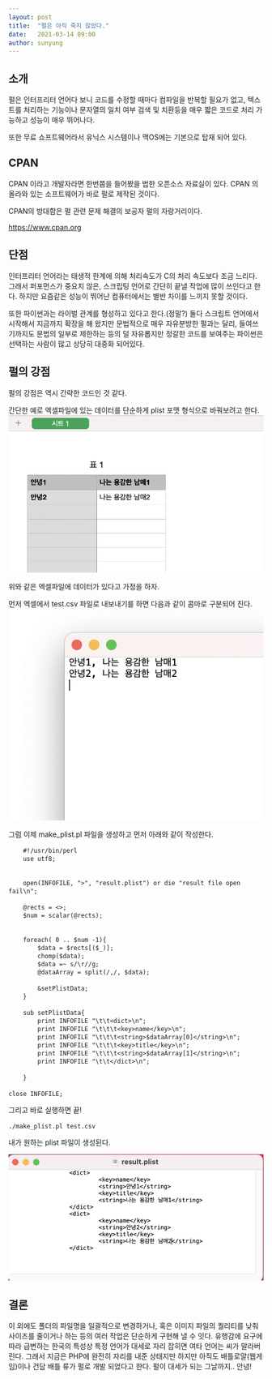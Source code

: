 ```yaml
---
layout: post
title:  "펄은 아직 죽지 않았다."
date:   2021-03-14 09:00
author: sunyung
---
```


## 소개 

펄은 인터프리터 언어다 보니 코드를 수정할 때마다 컴파일을 반복할 필요가 없고, 텍스트를 처리하는 기능이나 문자열의 일치 여부 검색 및 치환등을 매우 짧은 코드로 처리 가능하고 성능이 매우 뛰어나다.

또한 무료 쇼프트웨어라서 유닉스 시스템이나 맥OS에는 기본으로 탑재 되어 있다.

## CPAN
CPAN 이라고 개발자라면 한번쯤을 들어봤을 법한 오픈소스 자료실이 있다. CPAN 의 올라와 있는 소프트웨어가 바로 펄로 제작된 것이다.

CPAN의 방대함은 펄 관련 문제 해결의 보공자 펄의 자랑거리이다.

<https://www.cpan.org>


## 단점
인터프리터 언어라는 태생적 한계에 의해 처리속도가 C의 처리 속도보다 조금 느리다. 그래서 퍼포먼스가 중요치 않은, 스크립팅 언어로 간단히 끝낼 작업에 많이 쓰인다고 한다.
하지만 요즘같은 성능이 뛰어난 컴퓨터에서는 별반 차이를 느끼지 못할 것이다.

또한 파이썬과는 라이벌 관계를 형성하고 있다고 한다.(정말?) 
둘다 스크립트 언어에서 시작해서 지금까지 확장을 해 왔지만 문법적으로 매우 자유분방한 펄과는 달리, 들여쓰기까지도 문법의 일부로 제한하는 등의 덜 자유롭지만 정갈한 코드를 보여주는 파이썬은 선택하는 사람이 많고 상당히 대중화 되어있다.


## 펄의 강점
펄의 강점은 역시 간략한 코드인 것 같다.

간단한 예로 엑셀파일에 있는 데이터를 단순하게 plist 포맷 형식으로 바꿔보려고 한다.
![](/files/posts/20210316/0.png)

위와 같은 엑셀파일에 데이터가 있다고 가정을 하자.

먼저 엑셀에서 test.csv 파일로 내보내기를 하면 다음과 같이 콤마로 구분되어 진다.
![](/files/posts/20210316/1.png)

그럼 이제 make_plist.pl 파일을 생성하고 먼저 아래와 같이 작성한다.

~~~
    #!/usr/bin/perl
    use utf8;


	open(INFOFILE, ">", "result.plist") or die "result file open fail\n";

	@rects = <>;
	$num = scalar(@rects);

	  
	foreach( 0 .. $num -1){			
		$data = $rects[($_)];
		chomp($data);
		$data =~ s/\r//g;
		@dataArray = split(/,/, $data);
		
   		&setPlistData;
	}

	sub setPlistData{
		print INFOFILE "\t\t<dict>\n";
        print INFOFILE "\t\t\t<key>name</key>\n";
		print INFOFILE "\t\t\t<string>$dataArray[0]</string>\n";
		print INFOFILE "\t\t\t<key>title</key>\n";
		print INFOFILE "\t\t\t<string>$dataArray[1]</string>\n";
		print INFOFILE "\t\t</dict>\n";
		
	}

close INFOFILE;	 
~~~

그리고 바로 실행하면 끝!

~~~
./make_plist.pl test.csv 
~~~

내가 원하는 plist 파일이 생성된다.

![](/files/posts/20210316/2.png)

## 결론

이 외에도 폴더의 파일명을 일괄적으로 변경하거나, 혹은 이미지 파일의 퀄리티를 낮춰 사이즈를 줄이거나 하는 등의 여러 작업은 단순하게 구현해 낼 수 잇다.
유행감에 요구에 따라 급변하는 한국의 특성상 특정 언어가 대세로 자리 잡히면 여타 언어는 씨가 말라버린다. 
그래서 지금은 PHP에 완전히 자리를 내준 상태지만  하지만 아직도 배틀로얄(웹게임)이나 건담 배틀 류가 펄로 개발 되었다고 한다.
펄이 대세가 되는 그날까지.. 안녕!



